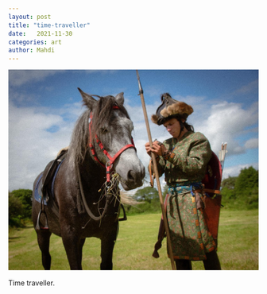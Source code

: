 ```yaml
---
layout: post
title: "time-traveller"
date:   2021-11-30
categories: art
author: Mahdi
---
```


![time-traveller](/img/arts/time-traveller.jpg)

<span class='image-details'>
Time traveller.
</span>
